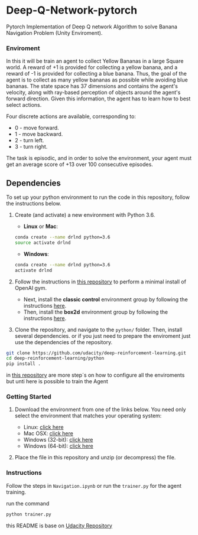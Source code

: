 # Deep-Q-Network-pytorch

Pytorch Implementation of Deep Q network Algorithm to solve Banana Navigation Problem (Unity Enviroment).


### Enviroment

In this it will be train an agent to collect Yellow Bananas in a large Square world. 
A reward of +1 is provided for collecting a yellow banana, and a reward of -1 is provided for collecting a blue banana. 
Thus, the goal of the agent is to collect as many yellow bananas as possible while avoiding blue bananas.
The state space has 37 dimensions and contains the agent's velocity, along with ray-based perception of objects around the agent's forward direction. 
Given this information, the agent has to learn how to best select actions. 

Four discrete actions are available, corresponding to:

- 0 - move forward.
- 1 - move backward.
- 2 - turn left.
- 3 - turn right.

The task is episodic, and in order to solve the environment, your agent must get an average score of +13 over 100 consecutive episodes.

## Dependencies

To set up your python environment to run the code in this repository, follow the instructions below.

1. Create (and activate) a new environment with Python 3.6.

	- __Linux__ or __Mac__: 
	```bash
	conda create --name drlnd python=3.6
	source activate drlnd
	```
	- __Windows__: 
	```bash
	conda create --name drlnd python=3.6 
	activate drlnd
	```
	
2. Follow the instructions in [this repository](https://github.com/openai/gym) to perform a minimal install of OpenAI gym.  
	- Next, install the **classic control** environment group by following the instructions [here](https://github.com/openai/gym#classic-control).
	- Then, install the **box2d** environment group by following the instructions [here](https://github.com/openai/gym#box2d).
	
3. Clone the repository, and navigate to the `python/` folder.  Then, install several dependencies. or if you just need to prepare the enviroment just use the dependencies of the repository.
```bash
git clone https://github.com/udacity/deep-reinforcement-learning.git
cd deep-reinforcement-learning/python
pip install .
```


in [this repository](https://github.com/udacity/deep-reinforcement-learning/blob/master/README.md) are more step´s on how to configure all the enviroments but unti here is possible to train the Agent

### Getting Started

1. Download the environment from one of the links below.  You need only select the environment that matches your operating system:

    - Linux: [click here](https://s3-us-west-1.amazonaws.com/udacity-drlnd/P1/Banana/Banana_Linux.zip)
    - Mac OSX: [click here](https://s3-us-west-1.amazonaws.com/udacity-drlnd/P1/Banana/Banana.app.zip)
    - Windows (32-bit): [click here](https://s3-us-west-1.amazonaws.com/udacity-drlnd/P1/Banana/Banana_Windows_x86.zip)
    - Windows (64-bit): [click here](https://s3-us-west-1.amazonaws.com/udacity-drlnd/P1/Banana/Banana_Windows_x86_64.zip)
    
2. Place the file in this repository and unzip (or decompress) the file. 

### Instructions

Follow the steps in `Navigation.ipynb`  or run the `trainer.py` for the agent training.

run the command 
```bash
python trainer.py
```

this README is base on [Udacity Repository](https://github.com/udacity/deep-reinforcement-learning/blob/master/p1_navigation/README.md)


